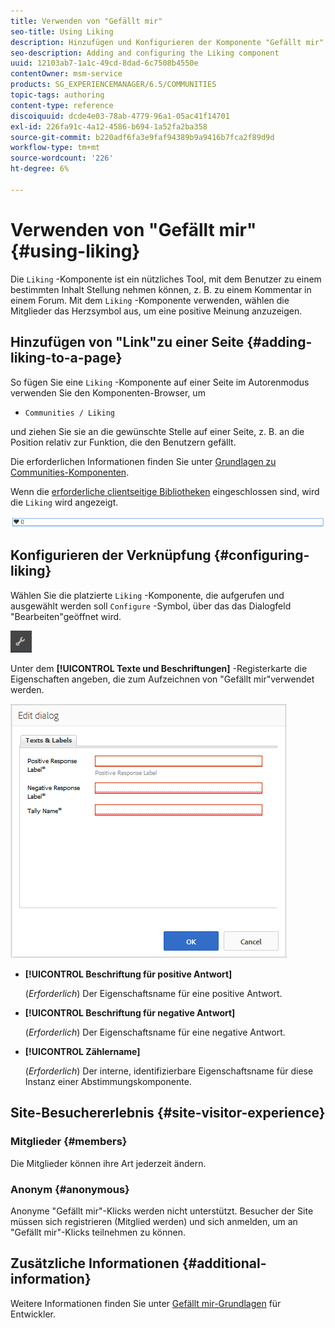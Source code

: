 ```yaml
---
title: Verwenden von "Gefällt mir"
seo-title: Using Liking
description: Hinzufügen und Konfigurieren der Komponente "Gefällt mir"
seo-description: Adding and configuring the Liking component
uuid: 12103ab7-1a1c-49cd-8dad-6c7508b4550e
contentOwner: msm-service
products: SG_EXPERIENCEMANAGER/6.5/COMMUNITIES
topic-tags: authoring
content-type: reference
discoiquuid: dcde4e03-78ab-4779-96a1-05ac41f14701
exl-id: 226fa91c-4a12-4586-b694-1a52fa2ba358
source-git-commit: b220adf6fa3e9faf94389b9a9416b7fca2f89d9d
workflow-type: tm+mt
source-wordcount: '226'
ht-degree: 6%

---
```


# Verwenden von &quot;Gefällt mir&quot; {#using-liking}

Die `Liking` -Komponente ist ein nützliches Tool, mit dem Benutzer zu einem bestimmten Inhalt Stellung nehmen können, z. B. zu einem Kommentar in einem Forum. Mit dem `Liking` -Komponente verwenden, wählen die Mitglieder das Herzsymbol aus, um eine positive Meinung anzuzeigen.

## Hinzufügen von &quot;Link&quot;zu einer Seite {#adding-liking-to-a-page}

So fügen Sie eine `Liking` -Komponente auf einer Seite im Autorenmodus verwenden Sie den Komponenten-Browser, um

* `Communities / Liking`

und ziehen Sie sie an die gewünschte Stelle auf einer Seite, z. B. an die Position relativ zur Funktion, die den Benutzern gefällt.

Die erforderlichen Informationen finden Sie unter [Grundlagen zu Communities-Komponenten](basics.md).

Wenn die [erforderliche clientseitige Bibliotheken](essentials-liking.md#essentials-for-client-side) eingeschlossen sind, wird die `Liking` wird angezeigt.

![liking-component](assets/liking-component.png)

## Konfigurieren der Verknüpfung {#configuring-liking}

Wählen Sie die platzierte `Liking` -Komponente, die aufgerufen und ausgewählt werden soll `Configure` -Symbol, über das das Dialogfeld &quot;Bearbeiten&quot;geöffnet wird.

![configure-new](assets/configure-new.png)

Unter dem **[!UICONTROL Texte und Beschriftungen]** -Registerkarte die Eigenschaften angeben, die zum Aufzeichnen von &quot;Gefällt mir&quot;verwendet werden.

![configure-liking](assets/configure-liking.png)

* **[!UICONTROL Beschriftung für positive Antwort]**

   (*Erforderlich*) Der Eigenschaftsname für eine positive Antwort.

* **[!UICONTROL Beschriftung für negative Antwort]**

   (*Erforderlich*) Der Eigenschaftsname für eine negative Antwort.

* **[!UICONTROL Zählername]**

   (*Erforderlich*) Der interne, identifizierbare Eigenschaftsname für diese Instanz einer Abstimmungskomponente.

## Site-Besuchererlebnis {#site-visitor-experience}

### Mitglieder {#members}

Die Mitglieder können ihre Art jederzeit ändern.

### Anonym {#anonymous}

Anonyme &quot;Gefällt mir&quot;-Klicks werden nicht unterstützt. Besucher der Site müssen sich registrieren (Mitglied werden) und sich anmelden, um an &quot;Gefällt mir&quot;-Klicks teilnehmen zu können.

## Zusätzliche Informationen {#additional-information}

Weitere Informationen finden Sie unter [Gefällt mir-Grundlagen](essentials-liking.md) für Entwickler.
